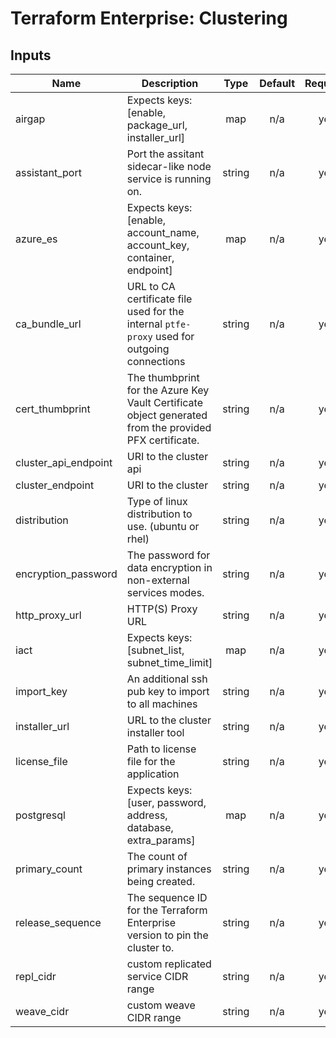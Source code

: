 # Terraform Enterprise: Clustering

## Inputs

| Name | Description | Type | Default | Required |
|------|-------------|:----:|:-----:|:-----:|
| airgap | Expects keys: [enable, package_url, installer_url] | map | n/a | yes |
| assistant\_port | Port the assitant sidecar-like node service is running on. | string | n/a | yes |
| azure\_es | Expects keys: [enable, account_name, account_key, container, endpoint] | map | n/a | yes |
| ca\_bundle\_url | URL to CA certificate file used for the internal `ptfe-proxy` used for outgoing connections | string | n/a | yes |
| cert\_thumbprint | The thumbprint for the Azure Key Vault Certificate object generated from the provided PFX certificate. | string | n/a | yes |
| cluster\_api\_endpoint | URI to the cluster api | string | n/a | yes |
| cluster\_endpoint | URI to the cluster | string | n/a | yes |
| distribution | Type of linux distribution to use. (ubuntu or rhel) | string | n/a | yes |
| encryption\_password | The password for data encryption in non-external services modes. | string | n/a | yes |
| http\_proxy\_url | HTTP(S) Proxy URL | string | n/a | yes |
| iact | Expects keys: [subnet_list, subnet_time_limit] | map | n/a | yes |
| import\_key | An additional ssh pub key to import to all machines | string | n/a | yes |
| installer\_url | URL to the cluster installer tool | string | n/a | yes |
| license\_file | Path to license file for the application | string | n/a | yes |
| postgresql | Expects keys: [user, password, address, database, extra_params] | map | n/a | yes |
| primary\_count | The count of primary instances being created. | string | n/a | yes |
| release\_sequence | The sequence ID for the Terraform Enterprise version to pin the cluster to. | string | n/a | yes |
| repl\_cidr | custom replicated service CIDR range | string | n/a | yes |
| weave\_cidr | custom weave CIDR range | string | n/a | yes |


